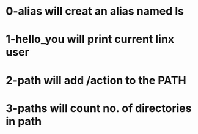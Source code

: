# 0-alias will creat an alias named ls
# 1-hello_you will print current linx user
# 2-path will add /action to the PATH
# 3-paths will count no. of directories in path
